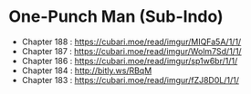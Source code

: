 # One-Punch Man (Sub-Indo)

* Chapter 188 : https://cubari.moe/read/imgur/MIQFa5A/1/1/
* Chapter 187 : https://cubari.moe/read/imgur/Wolm7Sd/1/1/
* Chapter 186 : https://cubari.moe/read/imgur/sp1w6br/1/1/
* Chapter 184 : http://bitly.ws/RBqM
* Chapter 183 : https://cubari.moe/read/imgur/fZJ8D0L/1/1/
